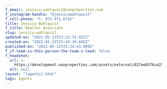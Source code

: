 ```yaml
---
f_email: jessica.wahlquist@nanproperties.com
f_instagram-handle: "@jessicawahlquist"
f_cell-phone: "C: 972.971.6742"
title: Jessica Wahlquist
f_title: Realtor Associate
slug: jessica-wahlquist
updated-on: "2022-05-13T23:22:33.922Z"
created-on: "2022-01-13T23:43:39.665Z"
published-on: "2022-05-13T23:24:43.089Z"
f_if-team-is-this-person-the-team-s-lead: false
f_headshot:
  url: >-
    https://development.nanproperties.com/assets/external/627ee8376ce25dc9b10e38b2_17d6cbc4352cd232cf27e5922c8eed83.jpeg
  alt: null
layout: "[agents].html"
tags: agents
---
```

